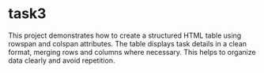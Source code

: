 # task3
This project demonstrates how to create a structured HTML table using rowspan and colspan attributes. The table displays task details in a clean format, merging rows and columns where necessary. This helps to organize data clearly and avoid repetition.
